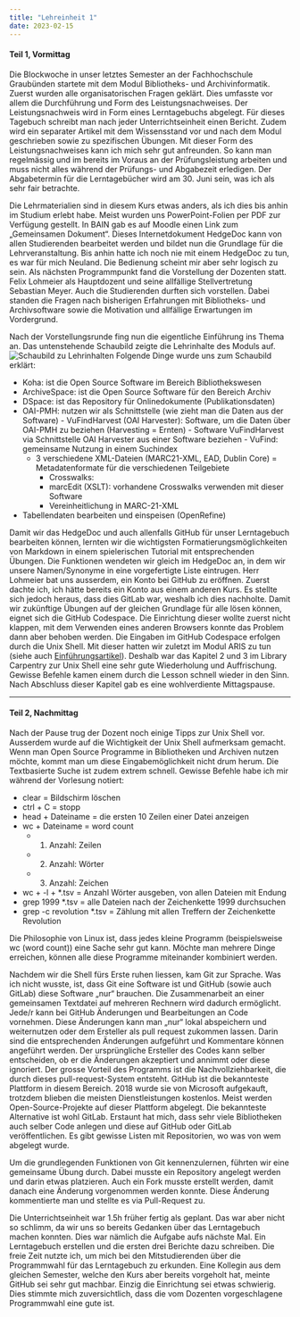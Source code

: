 ```yaml
---
title: "Lehreinheit 1"
date: 2023-02-15
---
```


#### Teil 1, Vormittag
Die Blockwoche in unser letztes Semester an der Fachhochschule Graubünden startete mit dem Modul Bibliotheks- und Archivinformatik. Zuerst wurden alle organisatorischen Fragen geklärt. Dies umfasste vor allem die Durchführung und Form des Leistungsnachweises. Der Leistungsnachweis wird in Form eines Lerntagebuchs abgelegt. Für dieses Tagebuch schreibt man nach jeder Unterrichtseinheit einen Bericht. Zudem wird ein separater Artikel mit dem Wissensstand vor und nach dem Modul geschrieben sowie zu spezifischen Übungen. Mit dieser Form des Leistungsnachweises kann ich mich sehr gut anfreunden. So kann man regelmässig und im bereits im Voraus an der Prüfungsleistung arbeiten und muss nicht alles während der Prüfungs- und Abgabezeit erledigen. Der Abgabetermin für die Lerntagebücher wird am 30. Juni sein, was ich als sehr fair betrachte. 

Die Lehrmaterialien sind in diesem Kurs etwas anders, als ich dies bis anhin im Studium erlebt habe. Meist wurden uns PowerPoint-Folien per PDF zur Verfügung gestellt. In BAIN gab es auf Moodle einen Link zum „Gemeinsamen Dokument“. Dieses Internetdokument HedgeDoc kann von allen Studierenden bearbeitet werden und bildet nun die Grundlage für die Lehrveranstaltung. Bis anhin hatte ich noch nie mit einem HedgeDoc zu tun, es war für mich Neuland. Die Bedienung scheint mir aber sehr logisch zu sein. Als nächsten Programmpunkt fand die Vorstellung der Dozenten statt. Felix Lohmeier als Hauptdozent und seine allfällige Stellvertretung Sebastian Meyer. Auch die Studierenden durften sich vorstellen. Dabei standen die Fragen nach bisherigen Erfahrungen mit Bibliotheks- und Archivsoftware sowie die Motivation und allfällige Erwartungen im Vordergrund. 

Nach der Vorstellungsrunde fing nun die eigentliche Einführung ins Thema an. Das untenstehende Schaubild zeigte die Lehrinhalte des Moduls auf. 
![Schaubild zu Lehrinhalten](https://pad.gwdg.de/uploads/c8d2a2dc-b427-4330-a665-b355a2a85f50.png)
Folgende Dinge wurde uns zum Schaubild erklärt:
-	Koha: ist die Open Source Software im Bereich Bibliothekswesen
-	ArchiveSpace: ist die Open Source Software für den Bereich Archiv
-	DSpace: ist das Repository für Onlinedokumente (Publikationsdaten)
  -  OAI-PMH: nutzen wir als Schnittstelle (wie zieht man die Daten aus der Software)
    -  VuFindHarvest (OAI Harvester): Software, um die Daten über OAI-PMH zu beziehen (Harvesting = Ernten)
    - Software VuFindHarvest via Schnittstelle OAI Harvester aus einer Software beziehen
    - VuFind: gemeinsame Nutzung in einem Suchindex
      - 3 verschiedene XML-Dateien (MARC21-XML, EAD, Dublin Core) = Metadatenformate für die verschiedenen Teilgebiete
        - Crosswalks:
        - marcEdit (XSLT): vorhandene Crosswalks verwenden mit dieser Software
        - Vereinheitlichung in MARC-21-XML
-	Tabellendaten bearbeiten und einspeisen (OpenRefine)

Damit wir das HedgeDoc und auch allenfalls GitHub für unser Lerntagebuch bearbeiten können, lernten wir die wichtigsten Formatierungsmöglichkeiten von Markdown in einem spielerischen Tutorial mit entsprechenden Übungen. Die Funktionen wendeten wir gleich im HedgeDoc an, in dem wir unsere Namen/Synonyme in eine vorgefertigte Liste eintrugen. Herr Lohmeier bat uns ausserdem, ein Konto bei GitHub zu eröffnen. Zuerst dachte ich, ich hätte bereits ein Konto aus einem anderen Kurs. Es stellte sich jedoch heraus, dass dies GitLab war, weshalb ich dies nachholte. Damit wir zukünftige Übungen auf der gleichen Grundlage für alle lösen können, eignet sich die GitHub Codespace. Die Einrichtung dieser wollte zuerst nicht klappen, mit dem Verwenden eines anderen Browsers konnte das Problem dann aber behoben werden. Die Eingaben im GitHub Codespace erfolgen durch die Unix Shell. Mit dieser hatten wir zuletzt im Modul ARIS zu tun (siehe auch [Einführungsartikel](<https://tanjastad.github.io/BAIN-Lerntagebuch/2023/02/15/einfuehrung.html>)). Deshalb war das Kapitel 2 und 3 im Library Carpentry zur Unix Shell eine sehr gute Wiederholung und Auffrischung. Gewisse Befehle kamen einem durch die Lesson schnell wieder in den Sinn. Nach Abschluss dieser Kapitel gab es eine wohlverdiente Mittagspause. 

---


#### Teil 2, Nachmittag

Nach der Pause trug der Dozent noch einige Tipps zur Unix Shell vor. Ausserdem wurde auf die Wichtigkeit der Unix Shell aufmerksam gemacht. Wenn man Open Source Programme in Bibliotheken und Archiven nutzen möchte, kommt man um diese Eingabemöglichkeit nicht drum herum. Die Textbasierte Suche ist zudem extrem schnell. 
Gewisse Befehle habe ich mir während der Vorlesung notiert: 
-	clear = Bildschirm löschen
-	ctrl + C = stopp
-	head + Dateiname = die ersten 10 Zeilen einer Datei anzeigen
-	wc + Dateiname = word count
    - 1. Anzahl: Zeilen
    - 2. Anzahl: Wörter
    - 3. Anzahl: Zeichen
-	wc + -l + *.tsv = Anzahl Wörter ausgeben, von allen Dateien mit Endung
-	grep 1999 *.tsv = alle Dateien nach der Zeichenkette 1999 durchsuchen
-	grep -c revolution *.tsv = Zählung mit allen Treffern der Zeichenkette Revolution

Die Philosophie von Linux ist, dass jedes kleine Programm (beispielsweise wc (word count)) eine Sache sehr gut kann. Möchte man mehrere Dinge erreichen, können alle diese Programme miteinander kombiniert werden. 

Nachdem wir die Shell fürs Erste ruhen liessen, kam Git zur Sprache. Was ich nicht wusste, ist, dass Git eine Software ist und GitHub (sowie auch GitLab) diese Software „nur“ brauchen. Die Zusammenarbeit an einer gemeinsamen Textdatei auf mehreren Rechnern wird dadurch ermöglicht. Jede/r kann bei GitHub Änderungen und Bearbeitungen an Code vornehmen. Diese Änderungen kann man „nur“ lokal abspeichern und weiternutzen oder dem Ersteller als pull request zukommen lassen. Darin sind die entsprechenden Änderungen aufgeführt und Kommentare können angeführt werden. Der ursprüngliche Ersteller des Codes kann selber entscheiden, ob er die Änderungen akzeptiert und annimmt oder diese ignoriert. Der grosse Vorteil des Programms ist die Nachvollziehbarkeit, die durch dieses pull-request-System entsteht. GitHub ist die bekannteste Plattform in diesem Bereich. 2018 wurde sie von Microsoft aufgekauft, trotzdem blieben die meisten Dienstleistungen kostenlos. Meist werden Open-Source-Projekte auf dieser Plattform abgelegt. Die bekannteste Alternative ist wohl GitLab. Erstaunt hat mich, dass sehr viele Bibliotheken auch selber Code anlegen und diese auf GitHub oder GitLab veröffentlichen. Es gibt gewisse Listen mit Repositorien, wo was von wem abgelegt wurde. 

Um die grundlegenden Funktionen von Git kennenzulernen, führten wir eine gemeinsame Übung durch. Dabei musste ein Repository angelegt werden und darin etwas platzieren. Auch ein Fork musste erstellt werden, damit danach eine Änderung vorgenommen werden konnte. Diese Änderung kommentierte man und stellte es via Pull-Request zu. 

Die Unterrichtseinheit war 1.5h früher fertig als geplant. Das war aber nicht so schlimm, da wir uns so bereits Gedanken über das Lerntagebuch machen konnten. Dies war nämlich die Aufgabe aufs nächste Mal. Ein Lerntagebuch erstellen und die ersten drei Berichte dazu schreiben. Die freie Zeit nutzte ich, um mich bei den Mitstudierenden über die Programmwahl für das Lerntagebuch zu erkunden. Eine Kollegin aus dem gleichen Semester, welche den Kurs aber bereits vorgeholt hat, meinte GitHub sei sehr gut machbar. Einzig die Einrichtung sei etwas schwierig. Dies stimmte mich zuversichtlich, dass die vom Dozenten vorgeschlagene Programmwahl eine gute ist. 
